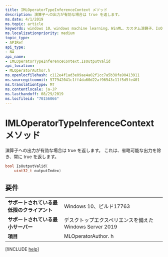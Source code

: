 ```yaml
---
title: IMLOperatorTypeInferenceContext メソッド
description: 演算子への出力が有効な場合は true を返します。
ms.date: 4/1/2019
ms.topic: article
keywords: windows 10、windows machine learning、WinML、カスタム演算子、IsOutputValid
ms.localizationpriority: medium
topic_type:
- APIRef
api_type:
- NA
api_name:
- IMLOperatorTypeInferenceContext.IsOutputValid
api_location:
- MLOperatorAuthor.h
ms.openlocfilehash: c112e4f1ad3e09ae4a02f1cc7a5b38fa90413911
ms.sourcegitcommit: 577942041c1ff4da60d22af96543c11f5d5fe401
ms.translationtype: MT
ms.contentlocale: ja-JP
ms.lasthandoff: 08/29/2019
ms.locfileid: "70156066"
---
```

# <a name="imloperatortypeinferencecontextisoutputvalid-method"></a>IMLOperatorTypeInferenceContext メソッド

演算子への出力が有効な場合は true を返します。 これは、省略可能な出力を除き、常に true を返します。

```cpp
bool IsOutputValid(
    uint32_t outputIndex)
```

## <a name="requirements"></a>要件

| | |
|-|-|
| **サポートされている最低限のクライアント** | Windows 10、ビルド17763 |
| **サポートされている最小サーバー** | デスクトップエクスペリエンスを備えた Windows Server 2019 |
| **項目** | MLOperatorAuthor. h |

[!INCLUDE [help](../../includes/get-help.md)]
